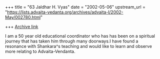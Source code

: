 +++
title = "63 Jaldhar H. Vyas"
date = "2002-05-06"
upstream_url = "https://lists.advaita-vedanta.org/archives/advaita-l/2002-May/002780.html"

+++
[Archive link](https://lists.advaita-vedanta.org/archives/advaita-l/2002-May/002780.html)

I am a 50 year old educational coordinator who has has been on a spiritual
journey that has taken him through many doorways.I have found a resonance
with Shankara^s teaching and would like to learn and observe more relating
to Advaita-Vendanta.

